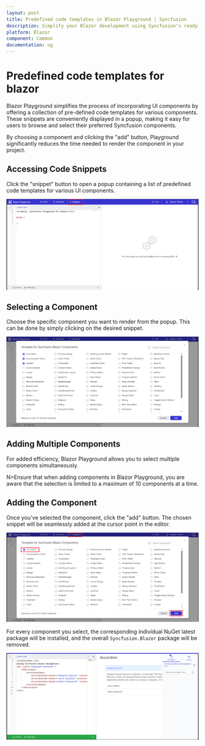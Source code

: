 ```yaml
---
layout: post
title: Predefined code templates in Blazor Playground | Syncfusion
description: Simplify your Blazor development using Syncfusion's ready-to-use code templates in the Blazor Playground. 
platform: Blazor
component: Common
documentation: ug
---
```


# Predefined code templates for blazor

Blazor Playground simplifies the process of incorporating UI components by offering a collection of pre-defined code templates for various components. These snippets are conveniently displayed in a popup, making it easy for users to browse and select their preferred Syncfusion components. 

By choosing a component and clicking the "add" button, Playground significantly reduces the time needed to render the component in your project.

## Accessing Code Snippets

Click the "snippet" button to open a popup containing a list of predefined code templates for various UI components.

![Access Code Snippet](./images/Click_Snippet.png)

## Selecting a Component

Choose the specific component you want to render from the popup. This can be done by simply clicking on the desired snippet.

![Selecting a component](./images/Select_Component.png)

## Adding Multiple Components

For added efficiency, Blazor Playground allows you to select multiple components simultaneously.

N>Ensure that when adding components in Blazor Playground, you are aware that the selection is limited to a maximum of 10 components at a time.

## Adding the Component
Once you've selected the component, click the "add" button. The chosen snippet will be seamlessly added at the cursor point in the editor.

![Add Snippets](./images/Add_Snippets.png)

For every component you select, the corresponding individual NuGet latest package will be installed, and the overall `Syncfusion.Blazor` package will be removed.

![Selected snippet output](./images/Snippet_Output.png)